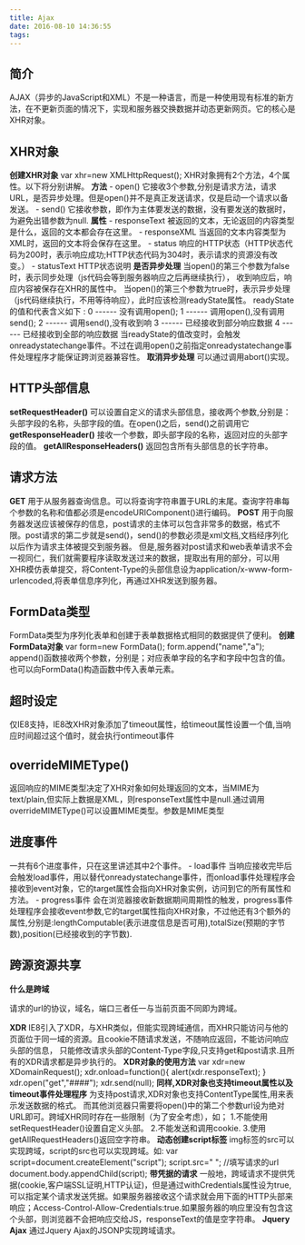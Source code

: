 ```yaml
---
title: Ajax
date: 2016-08-10 14:36:55
tags:
---
```

<h2>简介</h2>
AJAX（异步的JavaScript和XML）不是一种语言，而是一种使用现有标准的新方法，在不更新页面的情况下，实现和服务器交换数据并动态更新网页。它的核心是XHR对象。
<h2>XHR对象</h2>
<b>创建XHR对象</b>
      var xhr=new XMLHttpRequest();
      XHR对象拥有2个方法，4个属性。以下将分别讲解。
<b>方法</b>
- open()
它接收3个参数,分别是请求方法，请求URL，是否异步处理。但是open()并不是真正发送请求，仅是启动一个请求以备发送。
- send()
它接收参数，即作为主体要发送的数据，没有要发送的数据时，为避免出错参数为null.
<strong>属性</strong>
- responseText
被返回的文本，无论返回的内容类型是什么，返回的文本都会存在这里。
- responseXML
当返回的文本内容类型为XML时，返回的文本将会保存在这里。
- status
响应的HTTP状态（HTTP状态代码为200时，表示响应成功;HTTP状态代码为304时，表示请求的资源没有改变。）
- statusText
HTTP状态说明
<strong>是否异步处理</strong>
当open()的第三个参数为false时，表示同步处理（js代码会等到服务器响应之后再继续执行），
收到响应后，响应内容被保存在XHR的属性中。
当open()的第三个参数为true时，表示异步处理（js代码继续执行，不用等待响应），此时应该检测readyState属性。
readyState的值和代表含义如下 :
0 ------ 没有调用open();
1 ------ 调用open(),没有调用send();
2 ------ 调用send(),没有收到响
3 ------ 已经接收到部分响应数据
4 ------ 已经接收到全部的响应数据
当readyState的值改变时，会触发onreadystatechange事件。不过在调用open()之前指定onreadystatechange事件处理程序才能保证跨浏览器兼容性。
<strong>取消异步处理</strong>
可以通过调用abort()实现。
<h2>HTTP头部信息</h2>
<strong>setRequestHeader()</strong>
可以设置自定义的请求头部信息，接收两个参数,分别是：头部字段的名称，头部字段的值。在open()之后，send()之前调用它
<strong>getResponseHeader()</strong>
接收一个参数，即头部字段的名称，返回对应的头部字段的值。
<strong>getAllResponseHeaders()</strong>
返回包含所有头部信息的长字符串。
<h2>请求方法</h2>
<strong>GET</strong>
用于从服务器查询信息。可以将查询字符串置于URL的末尾。查询字符串每个参数的名称和值都必须是encodeURIComponent()进行编码。
<strong>POST</strong>
用于向服务器发送应该被保存的信息，post请求的主体可以包含非常多的数据，格式不限。post请求的第二步就是send()，send()的参数必须是xml文档,文档经序列化以后作为请求主体被提交到服务器。
但是,服务器对post请求和web表单请求不会一视同仁，我们就需要程序读取发送过来的数据，提取出有用的部分，可以用XHR模仿表单提交，将Content-Type的头部信息设为application/x-www-form-urlencoded,将表单信息序列化，再通过XHR发送到服务器。
<h2>FormData类型</h2>
FormData类型为序列化表单和创建于表单数据格式相同的数据提供了便利。
<strong>创建FormData对象</strong>
    var form=new FormData();
    form.append("name","a");
append()函数接收两个参数，分别是；对应表单字段的名字和字段中包含的值。
也可以向FormData()构造函数中传入表单元素。
<h2>超时设定</h2>
仅IE8支持，IE8改XHR对象添加了timeout属性，给timeout属性设置一个值,当响应时间超过这个值时，就会执行ontimeout事件
<h2>overrideMIMEType()</h2>
返回响应的MIME类型决定了XHR对象如何处理返回的文本，当MIME为text/plain,但实际上数据是XML，则responseText属性中是null.通过调用overrideMIMEType()可以设置MIME类型。参数是MIME类型
<h2>进度事件</h2>
一共有6个进度事件，只在这里讲述其中2个事件。
- load事件
当响应接收完毕后会触发load事件，用以替代onreadystatechange事件，而onload事件处理程序会接收到event对象，它的target属性会指向XHR对象实例，访问到它的所有属性和方法。
- progress事件
会在浏览器接收新数据期间周期性的触发，progress事件处理程序会接收event参数,它的target属性指向XHR对象，不过他还有3个额外的属性,分别是:lengthComputable(表示进度信息是否可用),totalSize(预期的字节数),position(已经接收到的字节数).
<h2>跨源资源共享</h2>
<b>什么是跨域</b>
   <p>请求的url的协议，域名，端口三者任一与当前页面不同即为跨域。</p>
<strong>XDR</strong>
IE8引入了XDR，与XHR类似，但能实现跨域通信，而XHR只能访问与他的页面位于同一域的资源。且cookie不随请求发送，不随响应返回，不能访问响应头部的信息，
只能修改请求头部的Content-Type字段,只支持get和post请求.且所有的XDR请求都是异步执行的。
<strong>XDR对象的使用方法</strong>
var xdr=new XDomainRequest();
xdr.onload=function(){
	alert(xdr.responseText);
}
xdr.open("get","####");
xdr.send(null);
<strong>同样,XDR对象也支持timeout属性以及timeout事件处理程序</strong>
为支持post请求,XDR对象也支持ContentType属性,用来表示发送数据的格式。
而其他浏览器只需要将open()中的第二个参数url设为绝对URL即可。跨域XHR同时存在一些限制（为了安全考虑），如；
1.不能使用setRequestHeader()设置自定义头部。
2.不能发送和调用cookie.
3.使用getAllRequestHeaders()返回空字符串。
<strong>动态创建script标签</strong>
  img标签的src可以实现跨域，script的src也可以实现跨域。如:
    var script=document.createElement("script");
    script.src="  "; //填写请求的url
    document.body.appendChild(script);
<strong>带凭据的请求</strong>
一般地，跨域请求不提供凭据(cookie,客户端SSL证明,HTTP认证)，但是通过withCredentials属性设为true,可以指定某个请求发送凭据。如果服务器接收这个请求就会用下面的HTTP头部来响应；Access-Control-Allow-Credentials:true.如果服务器的响应里没有包含这个头部，则浏览器不会把响应交给JS，responseText的值是空字符串。
<strong>Jquery Ajax</strong>
通过Jquery Ajax的JSONP实现跨域请求。
   






